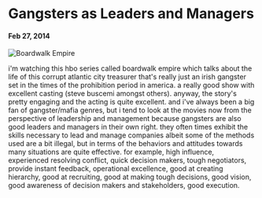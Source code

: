 # Gangsters as Leaders and Managers

#### Feb 27, 2014

![Boardwalk Empire](http://upload.wikimedia.org/wikipedia/en/2/2d/Boardwalk_Empire_2010_Intertitle.png)

i'm watching this hbo series called boardwalk empire which talks about the
life of this corrupt atlantic city treasurer that's really just an irish gangster set
in the times of the prohibition period in america.  a really good show with excellent
casting (steve buscemi amongst others).  anyway, the story's pretty engaging
and the acting is quite excellent.  and i've always been a big fan of gangster/mafia
genres, but i tend to look at the movies now from the perspective of leadership
and management because gangsters are also good leaders and managers in their own right.  they often
times exhibit the skills necessary to lead and manage companies albeit some of
the methods used are a bit illegal, but in terms of the behaviors and attitudes
towards many situations are quite effective.  for example, high influence,
experienced resolving conflict, quick decision makers, tough negotiators, provide
instant feedback, operational excellence, good at creating hierarchy,
good at recruiting, good at making tough decisions, good vision, good awareness
of decision makers and stakeholders, good execution.

